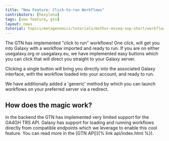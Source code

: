 ```yaml
---
title: "New Feature: Click-to-run Workflows"
contributors: [hexylena]
tags: [new feature, gtn]
layout: news
tutorial: topics/metagenomics/tutorials/mothur-miseq-sop-short/workflows/
---
```


The GTN has implemented "click to run" workflows! One click, will get you into Galaxy with a workflow imported and ready to run.
If you are on either usegalaxy.org or usegalaxy.eu, we have implemented easy buttons which you can click that will direct you straight to your Galaxy server.

Clicking a single button will bring you directly into the associated Galaxy interface, with the workflow loaded into your account, and ready to run.

We have additionally added a 'generic' method by which you can launch workflows on your preferred server via a redirect.

## How does the magic work?

In the backend the GTN has implemented very limited support for the GA4GH TRS API. Galaxy has support for loading and running workflows directly from compatible endpoints which we leverage to enable this cool feature. You can read more in the [GTN API]({% link api/index.html %}).
